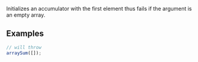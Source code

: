 Initializes an accumulator with the first element thus fails if the argument is an empty array.

## Examples

~~~~JavaScript
// will throw
arraySum([]);
~~~~
